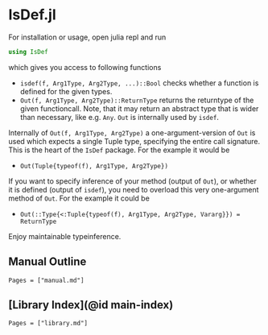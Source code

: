# IsDef.jl

For installation or usage, open julia repl and run
```julia
using IsDef
```
which gives you access to following functions

- `isdef(f, Arg1Type, Arg2Type, ...)::Bool` checks whether a function is defined for the given types.
- `Out(f, Arg1Type, Arg2Type)::ReturnType` returns the returntype of the given functioncall. Note, that it may return an abstract type that is wider than necessary, like e.g. `Any`. `Out` is internally used by `isdef`.

Internally of `Out(f, Arg1Type, Arg2Type)` a one-argument-version of `Out` is used which expects a single Tuple type, specifying the entire call signature. This is the heart of the `IsDef` package. For the example it would be
- `Out(Tuple{typeof(f), Arg1Type, Arg2Type})`

If you want to specify inference of your method (output of `Out`), or whether it is defined (output of `isdef`), you need to overload this very one-argument method of `Out`. For the example it could be
- `Out(::Type{<:Tuple{typeof(f), Arg1Type, Arg2Type, Vararg}}) = ReturnType`

Enjoy maintainable typeinference.

## Manual Outline

```@contents
Pages = ["manual.md"]
```

## [Library Index](@id main-index)

```@index
Pages = ["library.md"]
```
